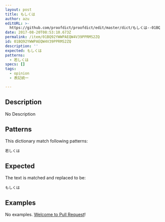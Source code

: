 ```yaml
---
layout: post
title: もしくは
author: azu
editURL: >-
  https://github.com/proofdict/proofdict/edit/master/dict/もしくは--01BQ92YWWPAEQW4V39PPRMS2ZQ.yml
date: 2017-08-20T08:53:10.673Z
permalink: /item/01BQ92YWWPAEQW4V39PPRMS2ZQ
id: 01BQ92YWWPAEQW4V39PPRMS2ZQ
description: ''
expected: もしくは
patterns:
  - 若しくは
specs: []
tags:
  - opinion
  - 表記統一

---
```


## Description

No Description 

## Patterns

This dictionary match following patterns:

    若しくは

## Expected

The text is matched and replaced to be:

    もしくは

## Examples

No examples. [Welcome to Pull Request](https://github.com/proofdict/proofdict/edit/master/dict/もしくは--01BQ92YWWPAEQW4V39PPRMS2ZQ.yml)!
